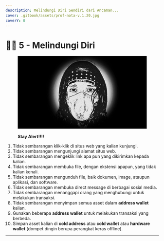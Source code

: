 ```yaml
---
description: Melindungi Diri Sendiri dari Ancaman...
cover: .gitbook/assets/prof-nota-v.1.20.jpg
coverY: 0
---
```


# 👮‍♂️ 5 - Melindungi Diri

<figure><img src=".gitbook/assets/prof-nota-v.1.20.jpg" alt=""><figcaption><p><strong>Stay Alert!!!!</strong></p></figcaption></figure>

1. Tidak sembarangan klik-klik di situs web yang kalian kunjungi.
2. Tidak sembarangan mengunjungi alamat situs web.
3. Tidak sembarangan mengeklik link apa pun yang dikirimkan kepada kalian.
4. Tidak sembarangan membuka file, dengan ekstensi apapun, yang tidak kalian kenali.
5. Tidak sembarangan mengunduh file, baik dokumen, image, ataupun aplikasi, dan software.
6. Tidak sembarangan membuka direct message di berbagai sosial media.
7. Tidak sembarangan menanggapi orang yang menghubungi untuk melakukan transaksi.
8. Tidak sembarangan menyimpan semua asset dalam **address wallet** kalian.
9. Gunakan beberapa **address wallet** untuk melakukan transaksi yang berbeda.
10. Simpan asset kalian di **cold address** atau **cold wallet** atau **hardware wallet** (dompet dingin berupa perangkat keras offline).

***
